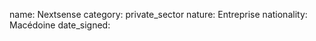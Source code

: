 name: Nextsense
category: private_sector
nature:  Entreprise
nationality: Macédoine
date_signed:
    